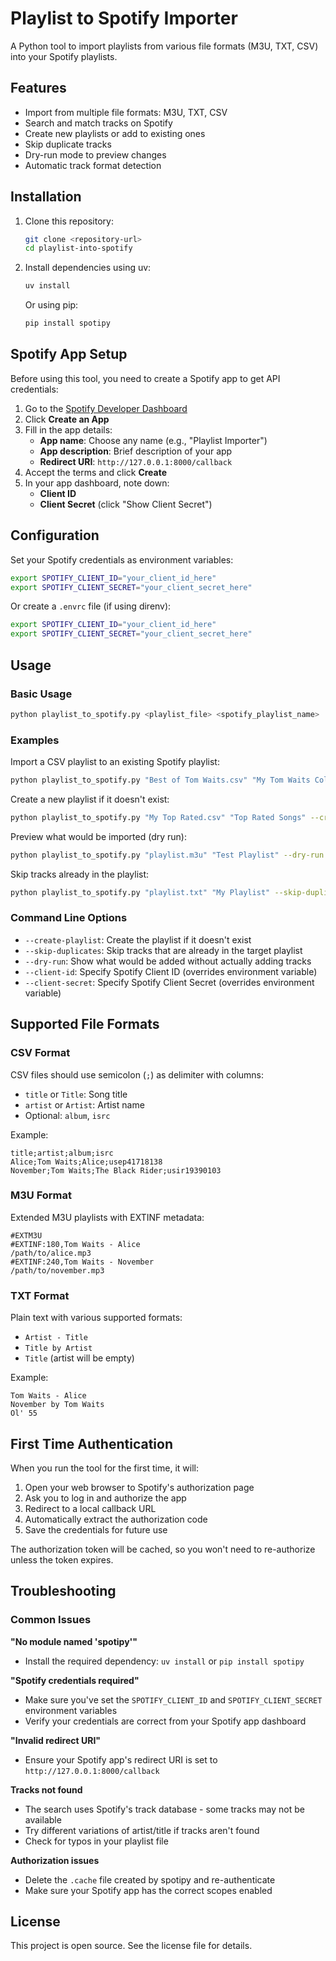 # Playlist to Spotify Importer

A Python tool to import playlists from various file formats (M3U, TXT, CSV) into your Spotify playlists.

## Features

- Import from multiple file formats: M3U, TXT, CSV
- Search and match tracks on Spotify
- Create new playlists or add to existing ones
- Skip duplicate tracks
- Dry-run mode to preview changes
- Automatic track format detection

## Installation

1. Clone this repository:
   ```bash
   git clone <repository-url>
   cd playlist-into-spotify
   ```

2. Install dependencies using uv:
   ```bash
   uv install
   ```

   Or using pip:
   ```bash
   pip install spotipy
   ```

## Spotify App Setup

Before using this tool, you need to create a Spotify app to get API credentials:

1. Go to the [Spotify Developer Dashboard](https://developer.spotify.com/dashboard)
2. Click **Create an App**
3. Fill in the app details:
   - **App name**: Choose any name (e.g., "Playlist Importer")
   - **App description**: Brief description of your app
   - **Redirect URI**: `http://127.0.0.1:8000/callback`
4. Accept the terms and click **Create**
5. In your app dashboard, note down:
   - **Client ID**
   - **Client Secret** (click "Show Client Secret")

## Configuration

Set your Spotify credentials as environment variables:

```bash
export SPOTIFY_CLIENT_ID="your_client_id_here"
export SPOTIFY_CLIENT_SECRET="your_client_secret_here"
```

Or create a `.envrc` file (if using direnv):
```bash
export SPOTIFY_CLIENT_ID="your_client_id_here"
export SPOTIFY_CLIENT_SECRET="your_client_secret_here"
```

## Usage

### Basic Usage

```bash
python playlist_to_spotify.py <playlist_file> <spotify_playlist_name>
```

### Examples

Import a CSV playlist to an existing Spotify playlist:
```bash
python playlist_to_spotify.py "Best of Tom Waits.csv" "My Tom Waits Collection"
```

Create a new playlist if it doesn't exist:
```bash
python playlist_to_spotify.py "My Top Rated.csv" "Top Rated Songs" --create-playlist
```

Preview what would be imported (dry run):
```bash
python playlist_to_spotify.py "playlist.m3u" "Test Playlist" --dry-run
```

Skip tracks already in the playlist:
```bash
python playlist_to_spotify.py "playlist.txt" "My Playlist" --skip-duplicates
```

### Command Line Options

- `--create-playlist`: Create the playlist if it doesn't exist
- `--skip-duplicates`: Skip tracks that are already in the target playlist
- `--dry-run`: Show what would be added without actually adding tracks
- `--client-id`: Specify Spotify Client ID (overrides environment variable)
- `--client-secret`: Specify Spotify Client Secret (overrides environment variable)

## Supported File Formats

### CSV Format
CSV files should use semicolon (`;`) as delimiter with columns:
- `title` or `Title`: Song title
- `artist` or `Artist`: Artist name
- Optional: `album`, `isrc`

Example:
```csv
title;artist;album;isrc
Alice;Tom Waits;Alice;usep41718138
November;Tom Waits;The Black Rider;usir19390103
```

### M3U Format
Extended M3U playlists with EXTINF metadata:
```
#EXTM3U
#EXTINF:180,Tom Waits - Alice
/path/to/alice.mp3
#EXTINF:240,Tom Waits - November
/path/to/november.mp3
```

### TXT Format
Plain text with various supported formats:
- `Artist - Title`
- `Title by Artist`
- `Title` (artist will be empty)

Example:
```
Tom Waits - Alice
November by Tom Waits
Ol' 55
```

## First Time Authentication

When you run the tool for the first time, it will:
1. Open your web browser to Spotify's authorization page
2. Ask you to log in and authorize the app
3. Redirect to a local callback URL
4. Automatically extract the authorization code
5. Save the credentials for future use

The authorization token will be cached, so you won't need to re-authorize unless the token expires.

## Troubleshooting

### Common Issues

**"No module named 'spotipy'"**
- Install the required dependency: `uv install` or `pip install spotipy`

**"Spotify credentials required"**
- Make sure you've set the `SPOTIFY_CLIENT_ID` and `SPOTIFY_CLIENT_SECRET` environment variables
- Verify your credentials are correct from your Spotify app dashboard

**"Invalid redirect URI"**
- Ensure your Spotify app's redirect URI is set to `http://127.0.0.1:8000/callback`

**Tracks not found**
- The search uses Spotify's track database - some tracks may not be available
- Try different variations of artist/title if tracks aren't found
- Check for typos in your playlist file

**Authorization issues**
- Delete the `.cache` file created by spotipy and re-authenticate
- Make sure your Spotify app has the correct scopes enabled

## License

This project is open source. See the license file for details.